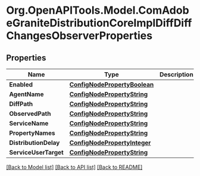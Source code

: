 # Org.OpenAPITools.Model.ComAdobeGraniteDistributionCoreImplDiffDiffChangesObserverProperties
## Properties

Name | Type | Description | Notes
------------ | ------------- | ------------- | -------------
**Enabled** | [**ConfigNodePropertyBoolean**](ConfigNodePropertyBoolean.md) |  | [optional] 
**AgentName** | [**ConfigNodePropertyString**](ConfigNodePropertyString.md) |  | [optional] 
**DiffPath** | [**ConfigNodePropertyString**](ConfigNodePropertyString.md) |  | [optional] 
**ObservedPath** | [**ConfigNodePropertyString**](ConfigNodePropertyString.md) |  | [optional] 
**ServiceName** | [**ConfigNodePropertyString**](ConfigNodePropertyString.md) |  | [optional] 
**PropertyNames** | [**ConfigNodePropertyString**](ConfigNodePropertyString.md) |  | [optional] 
**DistributionDelay** | [**ConfigNodePropertyInteger**](ConfigNodePropertyInteger.md) |  | [optional] 
**ServiceUserTarget** | [**ConfigNodePropertyString**](ConfigNodePropertyString.md) |  | [optional] 

[[Back to Model list]](../README.md#documentation-for-models) [[Back to API list]](../README.md#documentation-for-api-endpoints) [[Back to README]](../README.md)

